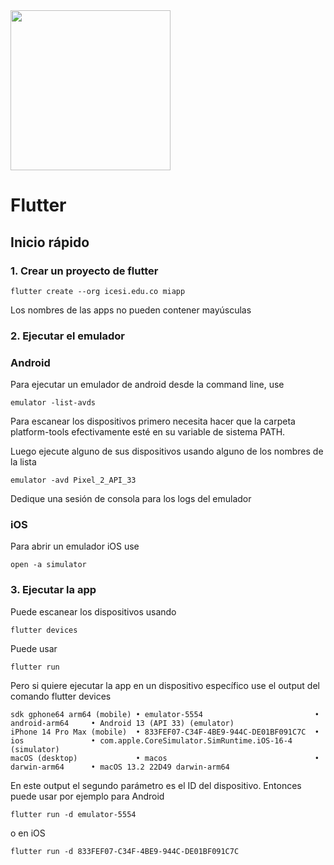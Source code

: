 <img width="256" src="https://storage.googleapis.com/cms-storage-bucket/c823e53b3a1a7b0d36a9.png">

# Flutter

## Inicio rápido

### 1. Crear un proyecto de flutter
```
flutter create --org icesi.edu.co miapp
```
Los nombres de las apps no pueden contener mayúsculas

### 2. Ejecutar el emulador

### Android
Para ejecutar un emulador de android desde la command line, use
```
emulator -list-avds
```
Para escanear los dispositivos primero necesita hacer que la carpeta platform-tools efectivamente esté en su variable de sistema PATH.

Luego ejecute alguno de sus dispositivos usando alguno de los nombres de la lista
```
emulator -avd Pixel_2_API_33
```
Dedique una sesión de consola para los logs del emulador

### iOS
Para abrir un emulador iOS use
```
open -a simulator
```

### 3. Ejecutar la app

Puede escanear los dispositivos usando
```
flutter devices 
```

Puede usar 
```
flutter run
```

Pero si quiere ejecutar la app en un dispositivo específico use el output del comando flutter devices
```
sdk gphone64 arm64 (mobile) • emulator-5554                         • android-arm64     • Android 13 (API 33) (emulator)
iPhone 14 Pro Max (mobile)  • 833FEF07-C34F-4BE9-944C-DE01BF091C7C  • ios               • com.apple.CoreSimulator.SimRuntime.iOS-16-4 (simulator)
macOS (desktop)             • macos                                 • darwin-arm64      • macOS 13.2 22D49 darwin-arm64
```
En este output el segundo parámetro es el ID del dispositivo. Entonces puede usar por ejemplo para Android
```
flutter run -d emulator-5554
```
o en iOS
```
flutter run -d 833FEF07-C34F-4BE9-944C-DE01BF091C7C
```
